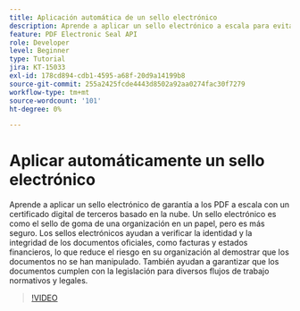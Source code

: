 ```yaml
---
title: Aplicación automática de un sello electrónico
description: Aprende a aplicar un sello electrónico a escala para evitar manipulaciones a los PDF
feature: PDF Electronic Seal API
role: Developer
level: Beginner
type: Tutorial
jira: KT-15033
exl-id: 178cd894-cdb1-4595-a68f-20d9a14199b8
source-git-commit: 255a2425fcde4443d8502a92aa0274fac30f7279
workflow-type: tm+mt
source-wordcount: '101'
ht-degree: 0%

---
```


# Aplicar automáticamente un sello electrónico

Aprende a aplicar un sello electrónico de garantía a los PDF a escala con un certificado digital de terceros basado en la nube. Un sello electrónico es como el sello de goma de una organización en un papel, pero es más seguro. Los sellos electrónicos ayudan a verificar la identidad y la integridad de los documentos oficiales, como facturas y estados financieros, lo que reduce el riesgo en su organización al demostrar que los documentos no se han manipulado. También ayudan a garantizar que los documentos cumplen con la legislación para diversos flujos de trabajo normativos y legales.

>[!VIDEO](https://video.tv.adobe.com/v/3428346?hidetitle=true)

